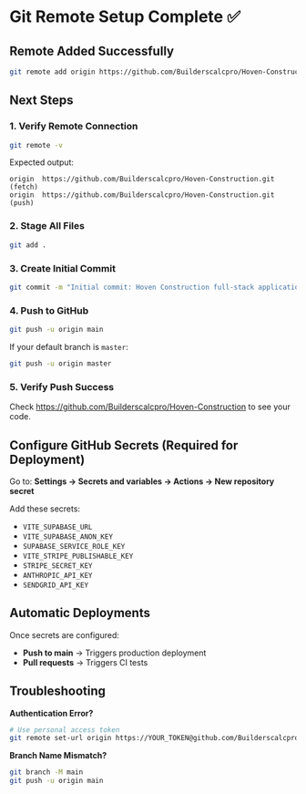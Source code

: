 # Git Remote Setup Complete ✅

## Remote Added Successfully

```bash
git remote add origin https://github.com/Builderscalcpro/Hoven-Construction.git
```

## Next Steps

### 1. Verify Remote Connection
```bash
git remote -v
```
Expected output:
```
origin  https://github.com/Builderscalcpro/Hoven-Construction.git (fetch)
origin  https://github.com/Builderscalcpro/Hoven-Construction.git (push)
```

### 2. Stage All Files
```bash
git add .
```

### 3. Create Initial Commit
```bash
git commit -m "Initial commit: Hoven Construction full-stack application"
```

### 4. Push to GitHub
```bash
git push -u origin main
```

If your default branch is `master`:
```bash
git push -u origin master
```

### 5. Verify Push Success
Check https://github.com/Builderscalcpro/Hoven-Construction to see your code.

## Configure GitHub Secrets (Required for Deployment)

Go to: **Settings → Secrets and variables → Actions → New repository secret**

Add these secrets:
- `VITE_SUPABASE_URL`
- `VITE_SUPABASE_ANON_KEY`
- `SUPABASE_SERVICE_ROLE_KEY`
- `VITE_STRIPE_PUBLISHABLE_KEY`
- `STRIPE_SECRET_KEY`
- `ANTHROPIC_API_KEY`
- `SENDGRID_API_KEY`

## Automatic Deployments

Once secrets are configured:
- **Push to main** → Triggers production deployment
- **Pull requests** → Triggers CI tests

## Troubleshooting

**Authentication Error?**
```bash
# Use personal access token
git remote set-url origin https://YOUR_TOKEN@github.com/Builderscalcpro/Hoven-Construction.git
```

**Branch Name Mismatch?**
```bash
git branch -M main
git push -u origin main
```
